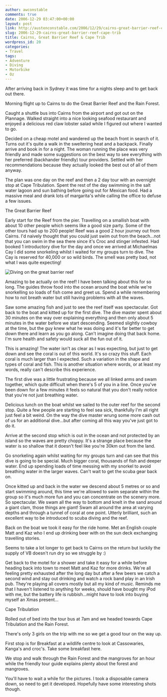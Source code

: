 ```yaml
---
author: awconstable
comments: true
date: 2006-12-29 03:47:00+00:00
layout: post
link: http://austenconstable.com/2006/12/29/cairns-great-barrier-reef-cape-trib/
slug: 2006-12-29-cairns-great-barrier-reef-cape-trib
title: Cairns, Great Barrier Reef & Cape Trib
wordpress_id: 20
categories:
- Travel
tags:
- Adventure
- Diving
- Motorbike
- Oz
---
```


After arriving back in Sydney it was time for a nights sleep and to get back out there.

Morning flight up to Cairns to do the Great Barrier Reef and the Rain Forest.

Caught a shuttle bus into Cairns from the airport and got out on the Plannage.
Walked straight into a nice looking seafood restaurant and enjoyed a
delicious red claw lobster salad while I figured out where I wanted to
go.

Decided on a cheap motel and wandered up the beach front in
search of it. Turns out it's quite a walk in the sweltering heat and a
backpack. Finally arrive and book in for a night.
The woman running the place was very friendly and made some suggestions on the best way to see everything with her preferred (backhander friendly) tour providers.
Settled with her recommendations because they actually looked the best out of all of them anyway.

The plan was one day on the reef and then a 2 day tour with an overnight stop at Cape
Tribulation. Spent the rest of the day swimming in the salt water lagoon and sun
bathing before going out for Mexican food. Had a massive meal and drank lots of
margarita's while calling the office to defuse a few issues.

The Great Barrier Reef

Early start for the Reef from the pier. Travelling on a smallish boat with
about 10 other people which seems like a good size party. Some of the
other tours had up to 200 people! Reef was a good 2 hour journey out
from Cairns. I'd naively thought that you could just swim out from the
beach...not that you can swim in the sea there since it's Croc and stinger infested.
Had booked 1 introductory dive for the day and once we arrived at Michaelmas Cay I did some snorkeling
whilst I waited for my groups turn to dive. The Cay is reserved for
40,000 or so wild birds. The smell was pretty bad, not what I was quite
expecting!

![Diving on the great barrier reef](http://lh6.google.co.uk/image/awconstable/RZ4r2CVjdhI/AAAAAAAAA88/i3O8pxt7SWc/s288/F1000007.JPG)

Amazing to be actually on the reef! I have been talking about this for so long.
The guides throw food into the ocean around the boat while we're snorkelling so loads of fish come and greet us.
Spend a while remembering how to not breath water but still having problems with all the waves.

Saw some amazing fish and just to see the reef itself was spectacular. Got back to the boat and kitted up for the first dive. The dive master spent about 30 minutes on the way over explaining everything and then only about 5 minutes in the water before we start descending. Seemed slightly cowboy at the time, but the guy knew what he was doing and it's far better to get down there and learn as you go along. Can't imagine doing that back home. I'm sure health and safety would suck all the fun out of it.

This is amazing! The water isn't as clear as I was expecting, but just to
get down and see the coral is out of this world. It's so crazy this stuff.
Each coral is much larger than I expected. Such a variation in the shape and types of coral and fish. This is another situation where words, or at least my words, really can't describe this experience.

The first dive was a little frustrating because we all linked arms and swam together, which quite difficult when there's 5 of you in a line. Once you've been down for a few minutes it feels so natural that you don't really notice that you're not just
breathing water.

Delicious lunch on the boat whilst we sailed to the outer reef for the second stop. Quite a few people are starting to feel sea sick, thankfully I'm all right just feel
a bit weird. On the way the dive master wrung some more cash out of us for an additional dive...but after coming all this way you've just got to do it.

Arrive at the second stop which is out in the ocean and not protected by an
island so the waves are pretty choppy. It's a strange place because the
water is so shallow that it doesn't feel like you're 30km out from the
land.

Go snorkeling again whilst waiting for my groups turn and
can see that this dive is going to be special. Much bigger coral,
thousands of fish and deeper water. End up spending loads of time
messing with my snorkel to avoid breathing water in the larger waves.
Can't wait to get the scuba gear back on.

Once kitted up and back in the water we descend about 5 metres or so and
start swimming around, this time we're allowed to swim separate within
the group so it's much more fun and you can concentrate on the scenery more.
So spectacular. We swam all the way to bottom and knelt in the sand around a giant clam, those things are giant!
Swam all around the area at varying depths and through a tunnel of coral at one point. Utterly brilliant, such an excellent way to be introduced to scuba diving and the reef.

Back on the boat we took it easy for the ride home. Met an English couple Matt and Kaz who I end up drinking beer with on the sun deck exchanging travelling stories.

Seems to take a lot longer to get back to Cairns on the return but luckily the supply of VB doesn't run dry so we struggle by :)

Get back to the motel for a shower and take it easy for a while before heading back into town to meet Matt and Kaz for more drinks. We're all
feeling pretty exhausted after the long day but after a few beers we
catch a second wind and stay out drinking and watch a rock band play in
an Irish pub. They're playing all covers mostly but all my kind of
music. Reminds me that I haven't listened to anything for weeks, should
have bought my iPod with me, but the battery life is rubbish...might have to look into buying myself an Xmas present...

Cape Tribulation

Rolled out of bed into the tour bus at 7am and we headed towards Cape Tribulation and the Rain Forest.

There's only 3 girls on the trip with me so we get a good tour on the way up.

First stop is for Breakfast at a wildlife centre to look at Cassowaries, Kanga's and croc's. Take some breakfast here.

We stop and walk through the Rain Forest and the mangroves for an hour while the friendly tour guide explains plenty about the forest and mangroves.

You'll have to wait a while for the pictures. I took a disposable camera down,
so need to get it developed. Hopefully have some interesting shots
though.
